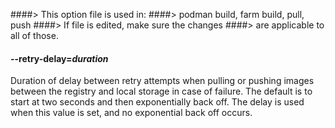 ####> This option file is used in:
####>   podman build, farm build, pull, push
####> If file is edited, make sure the changes
####> are applicable to all of those.
#### **--retry-delay**=*duration*

Duration of delay between retry attempts when pulling or pushing images between
the registry and local storage in case of failure. The default is to start at two seconds and then exponentially back off. The delay is used when this value is set, and no exponential back off occurs.
